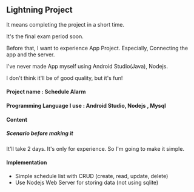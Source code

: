 ## Lightning Project

It means completing the project in a short time.

It's the final exam period soon.

Before that, I want to experience App Project. Especially, Connecting the app and the server.

I've never made App myself using Android Studio(Java), Nodejs.

I don't think it'll be of good quality, but it's fun!

#### Project name :  Schedule Alarm

#### Programming Language I use : Android Studio, Nodejs , Mysql

#### Content 

##### Scenario before making it

It'll take 2 days.
It's only for experience. 
So I'm going to make it simple.

#### Implementation

* Simple schedule list with CRUD (create, read, update, delete)
* Use Nodejs Web Server for storing data (not using sqlite)


